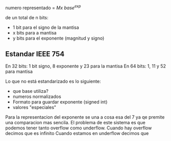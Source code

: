 numero representado = $Mx \ base^{exp}$

de un total de n bits:
- 1 bit para el signo de la mantisa
- x bits para a mantisa
- y bits para el exponente (magnitud  y signo)
## Estandar IEEE 754
En 32 bits: 1 bit signo, 8 exponente y 23 para la mantisa
En 64 bits: 1, 11 y 52 para mantisa

Lo que no está estandarizado es lo siguiente: 
-  que base utiliza?
- numeros normalizados
- Formato para guardar exponente (signed int)
- valores "especiales"


Para la representacion del exponente se una a cosa esa del 7 ya qe premite una comparacion mas sencila. El problema de este sistema es que podemos tener tanto overflow como underflow. 
Cuando hay overflow decimos que es infinito
Cuando estamos en underflow decimos que 